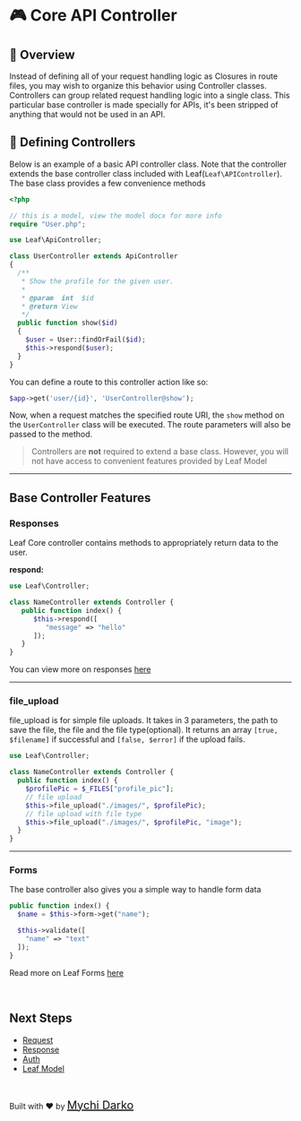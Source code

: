 # 🎮 Core API Controller

## 📖 Overview

Instead of defining all of your request handling logic as Closures in route files, you may wish to organize this behavior using Controller classes. Controllers can group related request handling logic into a single class. This particular base controller is made specially for APIs, it's been stripped of anything that would not be used in an API.

## 🚝 Defining Controllers

Below is an example of a basic API controller class. Note that the controller extends the base controller class included with Leaf(`Leaf\APIController`). The base class provides a few convenience methods
<!-- such as the middleware method, which may be used to attach middleware to controller actions: -->

```php
<?php

// this is a model, view the model docx for more info
require "User.php";

use Leaf\ApiController;

class UserController extends ApiController
{
  /**
   * Show the profile for the given user.
   *
   * @param  int  $id
   * @return View
   */
  public function show($id)
  {
    $user = User::findOrFail($id);
    $this->respond($user);
  }
}
```

You can define a route to this controller action like so:

```php
$app->get('user/{id}', 'UserController@show');
```

Now, when a request matches the specified route URI, the `show` method on the `UserController` class will be executed. The route parameters will also be passed to the method.

> Controllers are **not** required to extend a base class. However, you will not have access to convenient features provided by Leaf Model
<!-- such as the middleware, validate, and dispatch methods. -->

<hr>

## Base Controller Features

### Responses

Leaf Core controller contains methods to appropriately return data to the user.

**respond:**

```php
use Leaf\Controller;

class NameController extends Controller {
   public function index() {
      $this->respond([
         "message" => "hello"
      ]);
   }
}
```

You can view more on responses [here](leaf/v/2.5.0/http/response)

<hr>

### file_upload

file_upload is for simple file uploads. It takes in 3 parameters, the path to save the file, the file and the file type(optional). It returns an array `[true, $filename]` if successful and `[false, $error]` if the upload fails.

```php
use Leaf\Controller;

class NameController extends Controller {
  public function index() {
    $profilePic = $_FILES["profile_pic"];
    // file upload
    $this->file_upload("./images/", $profilePic);
    // file upload with file type
    $this->file_upload("./images/", $profilePic, "image");
  }
}
```

<hr>

### Forms

The base controller also gives you a simple way to handle form data

```php
public function index() {
  $name = $this->form->get("name");

  $this->validate([
    "name" => "text"
  ]);
}
```

Read more on Leaf Forms [here](leaf/v/2.5.0/core/forms)

<br>

## Next Steps

- [Request](leaf/v/2.5.0/http/request)
- [Response](leaf/v/2.5.0/http/response)
- [Auth](leaf/v/2.5.0/core/auth)
- [Leaf Model](leaf/v/2.5.0/core/model)

<br>

Built with ❤ by <a href="https://mychi.netlify.app" style="font-size: 20px; color: #111;" target="_blank">Mychi Darko</a>
